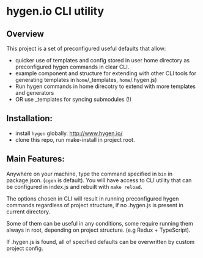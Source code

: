 #  hygen.io CLI utility

## Overview
This project is a set of preconfigured useful defaults that allow:
- quicker use of templates and config stored in user home directory as preconfigured hygen commands in clear CLI.
- example component and structure for extending with other CLI tools for generating templates in `home`/_templates, `home`/.hygen.js)
- Run hygen commands in home direcotry to extend with more templates and generators
- OR use _templates for syncing submodules (!)

## Installation:
- install `hygen` globally. http://www.hygen.io/
- clone this repo, run make-install in project root.

## Main Features:
Anywhere on your machine, type the command specified in `bin` in package.json. (`cgen` is default).
You will have access to CLI utility that can be configured in index.js and rebuilt with `make reload`.

The options chosen in CLI will result in running preconfigured hygen commands regardless of project structure,
if no .hygen.js is present in current directory.

Some of them can be useful in any conditions, some require running them always in root, depending on project structure.
(e.g Redux + TypeScript).

If .hygen.js is found, all of specified defaults can be overwritten by custom project config.
